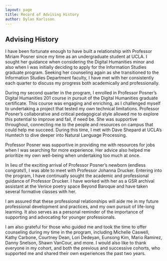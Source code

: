 ```yaml
---
layout: page
title: Record of Advising History
author: Dylan Karlsson
---
```

## Advising History

I have been fortunate enough to have built a relationship with Professor Miriam Posner since my time as an undergraduate student at UCLA. I sought her guidance when considering the Digital Humanities minor and also when I was initially deciding to apply for the Information Studies graduate program. Seeking her counseling again as she transitioned to the Information Studies Department faculty, I have met with her consistently each quarter to discuss my progress both academically and professionally.

During my second quarter in the program, I enrolled in Professor Posner’s Digital Humanities 201 course in pursuit of the Digital Humanities graduate certificate. This course was engaging and enriching, as I challenged myself to undertaking a project that tested my own technical limitations. Professor Posner’s collaborative and critical pedagogical style allowed me to explore this potential to improve and fail, if need be. She was supportive throughout, connecting me to the people and resources on campus that could help me succeed. During this time, I met with Dave Shepard at UCLA’s Humtech to dive deeper into Natural Language Processing.

Professor Posner was supportive in providing me with resources for jobs when I was searching for more experience. Her advice also helped me prioritize my own well-being when undertaking too much at once.

In lieu of the exciting arrival of Professor Posner’s newborn (endless congrats!), I was able to meet with Professor Johanna Drucker. Entering into the program, I have continually sought the academic and professional guidance of Professor Drucker. I have worked with her as a GSR archival assistant at the Venice poetry space Beyond Baroque and have taken several formative classes with her.

I am assured that these professional relationships will aide me in my future professional development and practices, and my own pursuit of life-long learning. It also serves as a personal reminder of the importance of supporting and advocating for younger professionals.

I am also grateful for those who guided me and took the time to offer counseling during my time in the program, including Michelle Caswell, Kathy Carbone, Courtney Dean, Lori Dedeyan, Eunsong Kim, Mario Ramirez, Danny Snelson, Shawn VanCour, and more. I would also like to thank everyone in my cohort, and both the previous and successive cohorts, who supported me and shared their own experiences the past two years.
